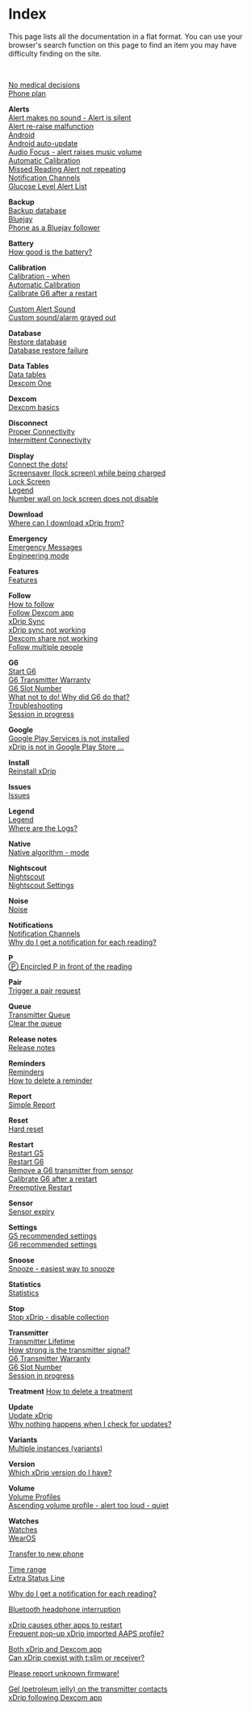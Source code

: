 # Index  
  
This page lists all the documentation in a flat format.  You can use your browser's search function on this page to find an item you may have difficulty finding on the site.    
  
<br/>  
  
[No medical decisions](./docs/Medical.md)  
[Phone plan](./docs/Smartphone-Requirements.md)  

**Alerts**  
[Alert makes no sound - Alert is silent](./docs/Silent-alert.md)  
[Alert re-raise malfunction](./docs/Alert-re‐raise-malfunction.md)  
[Android](./docs/Android.md)  
[Android auto-update](./docs/Android-auto-update.md)  
[Audio Focus - alert raises music volume](./docs/AudioFocus.md)  
[Automatic Calibration](./docs/AutoCal.md)  
[Missed Reading Alert not repeating](./docs/MissedSignalAlert.md)  
[Notification Channels](./docs/Notification-channels.md)  
[Glucose Level Alert List](./docs/Glucose-level-alerts.md)  

**Backup**  
[Backup database](./docs/Backup-Database.md)  
[Bluejay](./docs/Bluejay_page.md)  
[Phone as a Bluejay follower](./docs/Follow_Bluejay.md)  

**Battery**  
[How good is the battery?](./docs/Battery-condition.md)  
  
**Calibration**  
[Calibration - when](./docs/Calibration)  
[Automatic Calibration](./docs/AutoCal.md)  
[Calibrate G6 after a restart](./docs/Calibrate-after-G6Restart.md)  

[Custom Alert Sound](./docs/Custom-Alert-Sound.md)  
[Custom sound/alarm grayed out](./docs/Custom-sound-grayed-out.md)  

**Database**  
[Restore database](./docs/Restore-Database.md)  
[Database restore failure](./docs/Database-restore-failure.md)  

**Data Tables**  
[Data tables](./docs/Datatables.md)  
[Dexcom One](./docs/Dexcom-One.md)  

**Dexcom**  
[Dexcom basics](./docs/Dexcom-Basics.md)  
  
**Disconnect**  
[Proper Connectivity](./docs/Proper-connectivity.md)  
[Intermittent Connectivity](./docs/Intermittent.md)  
  
**Display**  
[Connect the dots!](./docs/Connect-the-dots.md)  
[Screensaver (lock screen) while being charged](./docs/Screensaver.md)  
[Lock Screen](./docs/Lock-screen.md)  
[Legend](./docs/Legend.md)  
[Number wall on lock screen does not disable](./docs/NumberWallDisable.md)  
  
**Download**  
[Where can I download xDrip from?](./docs/Download-xDrip.md)    

**Emergency**  
[Emergency Messages](./docs/Emergency.md)  
[Engineering mode](./docs/Engineering-Mode.md)  

**Features**  
[Features](./docs/Features_page.md)  

**Follow**  
[How to follow](./docs/How-to-follow.md)  
[Follow Dexcom app](./docs/DexcomAppxDrip.md)  
[xDrip Sync](./docs/xDripSync.md)  
[xDrip sync not working](./docs/xDrip-Sync-not-working.md)  
[Dexcom share not working](./docs/Dexcom-share-delta-format-change.md)  
[Follow multiple people](./docs/Variants.md)  
  
**G6**  
[Start G6](./docs/Starting-G6.md)  
[G6 Transmitter Warranty](./docs/G6_Warranty.md)  
[G6 Slot Number](./docs/G6_slot.md)  
[What not to do! Why did G6 do that?](./docs/What-not-to-do.md)  
[Troubleshooting](./docs/Connectivity-troubleshoot.md)  
[Session in progress](./docs/Session-in-progress.md)  

**Google**  
[Google Play Services is not installed](./docs/GooglePlayServices_NotInstalled.md)  
[xDrip is not in Google Play Store ...](./docs/App-store.md)  
  
**Install**  
[Reinstall xDrip](./docs/Reinstall.md)  

**Issues**  
[Issues](./docs/Issues.md)  

**Legend**  
[Legend](./docs/Legend.md)  
[Where are the Logs?](./docs/Logs.md)  

**Native**  
[Native algorithm - mode](./docs/Native-Algorithm.md)  

**Nightscout**  
[Nightscout](./docs/Nightscout.md)  
[Nightscout Settings](./docs/Nightscout-Settings.md)  

**Noise**  
[Noise](./docs/Noise.md)  
  
**Notifications**  
[Notification Channels](./docs/Notification-channels.md)  
[Why do I get a notification for each reading?](./docs/Frequent_notifications.md)  
  
**P**  
[&#x24c5; Encircled P in front of the reading](./docs/P_in_Circle.md)  

**Pair**  
[Trigger a pair request](./docs/MissedPairRequest.md)  

**Queue**  
[Transmitter Queue](./docs/Transmitter-Queue.md)  
[Clear the queue](./docs/Clear-queue.md)  

**Release notes**  
[Release notes](./docs/ReleaseNotes.md)  

**Reminders**  
[Reminders](./docs/Reminders.md)  
[How to delete a reminder](./docs/Delete-Reminder.md)  

**Report**  
[Simple Report](./docs/Report.md)  

**Reset**  
[Hard reset](./docs/Hard-Reset.md)  
  
**Restart**  
[Restart G5](./docs/Restart-G5-sensor.md)  
[Restart G6](./docs/Restart-G6-sensor.md)  
[Remove a G6 transmitter from sensor](./docs/Remove-transmitter.md)  
[Calibrate G6 after a restart](./docs/Calibrate-after-G6Restart.md)  
[Preemptive Restart](./docs/Preemptive-Restart.md)  

**Sensor**  
[Sensor expiry](./docs/Sensor-Expiry.md)  

**Settings**  
[G5 recommended settings](./docs/G5-Recommended-Settings.md)  
[G6 recommended settings](./docs/G6-Recommended-Settings.md)  

**Snoose**  
[Snooze - easiest way to snooze](./docs/Snooze.md)  

**Statistics**  
[Statistics](./docs/Statistics.md)  

**Stop**  
[Stop xDrip - disable collection](./docs/Stop-xDrip.md)  
  
**Transmitter**  
[Transmitter Lifetime](./docs/Transmitter-lifetime.md)  
[How strong is the transmitter signal?](./docs/Bluetooth-Scanner.md)  
[G6 Transmitter Warranty](./docs/G6_Warranty.md)  
[G6 Slot Number](./docs/G6_slot.md)  
[Session in progress](./docs/Session-in-progress.md)  
  
**Treatment** 
[How to delete a treatment](./docs/Delete_Treatment.md)  

**Update**  
[Update xDrip](./docs/Updates.md)  
[Why nothing happens when I check for updates?](./docs/NoUpdate.md)  
  
**Variants**  
[Multiple instances (variants)](./docs/Variants.md)  
  
**Version**  
[Which xDrip version do I have?](./docs/xDrip-Version.md)  
  
**Volume**  
[Volume Profiles](./docs/Volume-profiles.md)  
[Ascending volume profile - alert too loud - quiet](./docs/Ascending-volume-profile.md)  
  
**Watches**  
[Watches](./docs/Watches.md)  
[WearOS](./docs/WearOS-Instructions.md)  

[Transfer to new phone](./docs/New-Phone.md)  

[Time range](./docs/TimeButtons.md)  
[Extra Status Line](./docs/Extra-status-line.md)  

[Why do I get a notification for each reading?](./docs/Frequent_notifications.md)  
  
[Bluetooth headphone interruption](./docs/Bluetooth-headphone-interruption.md)  

[xDrip causes other apps to restart](./docs/RestartingApps.md)  
[Frequent pop-up xDrip imported AAPS profile?](./docs/AAPS_ProfileImportNotification.md)  

[Both xDrip and Dexcom app](./docs/xDrip-and-Dexcom-app.md)  
[Can xDrip coexist with t:slim or receiver?](./docs/Receiver-or-t:slim-and-xDrip.md)  

[Please report unknown firmware!](./docs/Report-firmware.md)  

[Gel (petroleum jelly) on the transmitter contacts](./docs/Dielectric-Grease-in-Dexcom-G6-Sensor.md)  
[xDrip following Dexcom app](./docs/DexcomAppxDrip.md)  

